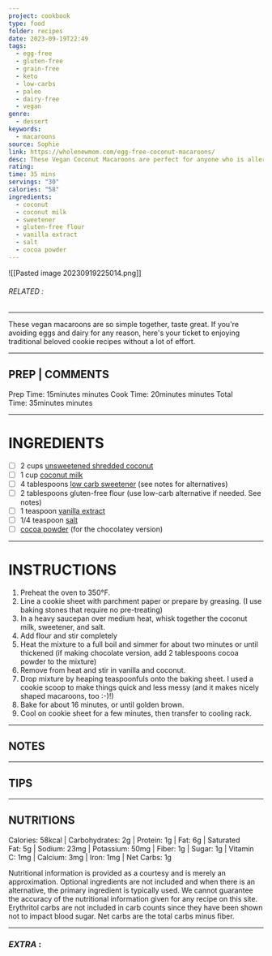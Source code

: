 ```yaml
---
project: cookbook
type: food
folder: recipes
date: 2023-09-19T22:49
tags:
  - egg-free
  - gluten-free
  - grain-free
  - keto
  - low-carbs
  - paleo
  - dairy-free
  - vegan
genre:
  - dessert
keywords:
  - macaroons
source: Sophie
link: https://wholenewmom.com/egg-free-coconut-macaroons/
desc: These Vegan Coconut Macaroons are perfect for anyone who is allergic to eggs or is avoiding eggs. They have both a low-carb and an AIP option.
rating: 
time: 35 mins
servings: "30"
calories: "58"
ingredients:
  - coconut
  - coconut milk
  - sweetener
  - gluten-free flour
  - vanilla extract
  - salt
  - cocoa powder
---
```


![[Pasted image 20230919225014.png]]
###### *RELATED* : 
---
These vegan macaroons are so simple together, taste great. If you're avoiding eggs and dairy for any reason, here's your ticket to enjoying traditional beloved cookie recipes without a lot of effort.

---
## PREP | COMMENTS

Prep Time: 15minutes minutes
Cook Time: 20minutes minutes
Total Time: 35minutes minutes

---
# INGREDIENTS

- [ ] 2 cups [unsweetened shredded coconut](https://www.amazon.com/Lets-Do-Organics-Organic-Shredded/dp/B000VK11N4?tag=whnemo-20)
- [ ] 1 cup [coconut milk](https://www.amazon.com/Native-Forest-Organic-Unsweetened-Coconut/dp/B011LVDECM/ref=as_li_ss_tl?keywords=organic+coconut+milk&qid=1560454127&s=gateway&sr=8-3&linkCode=sl1&tag=whnemo-20&linkId=54865a97c122f07f0d192d7b0c04b767&language=en_US)
- [ ] 4 tablespoons [low carb sweetener](https://www.lakanto.com/collections/shop-products/products/lakanto-classic-sugar-free-sweetener-family-size-800g?rfsn=3213529.8d8e2e6) (see notes for alternatives)
- [ ] 2 tablespoons gluten-free flour (use low-carb alternative if needed. See notes)
- [ ] 1 teaspoon [vanilla extract](https://www.amazon.com/Simply-Organic-Vanilla-Extract-Certified/dp/B0002UN7PI?tag=whnemo-20)
- [ ] 1/4 teaspoon [salt](https://www.amazon.com/Redmond-Real-Sea-Salt-Unrefined/dp/B004NQYCGU/ref=as_li_ss_tl?keywords=real+salt&qid=1575575265&sr=8-7&linkCode=ll1&tag=whnemo-20&linkId=fb5c1c624d5ec36efebcf2320e835e2b&language=en_US)
- [ ] [cocoa powder](https://www.amazon.com/Rodelle-Gourmet-Baking-Cocoa-Ounce/dp/B01M137W4Q/ref=as_li_ss_tl?crid=3H9CN7YOATNAO&keywords=rodelle+cocoa+powder&qid=1560449531&s=gateway&sprefix=rodelle+cococa,aps,162&sr=8-2&th=1&linkCode=sl1&tag=whnemo-20&linkId=d7768f2a7ba18b3a3d67504331bbd03b&language=en_US) (for the chocolatey version)

---
# INSTRUCTIONS

1. Preheat the oven to 350°F.
2. Line a cookie sheet with parchment paper or prepare by greasing. (I use baking stones that require no pre-treating)
3. In a heavy saucepan over medium heat, whisk together the coconut milk, sweetener, and salt.
4. Add flour and stir completely
5. Heat the mixture to a full boil and simmer for about two minutes or until thickened (if making chocolate version, add 2 tablespoons cocoa powder to the mixture)
6. Remove from heat and stir in vanilla and coconut.
7. Drop mixture by heaping teaspoonfuls onto the baking sheet. I used a cookie scoop to make things quick and less messy (and it makes nicely shaped macaroons, too :-)!)
8. Bake for about 16 minutes, or until golden brown.
9. Cool on cookie sheet for a few minutes, then transfer to cooling rack.

---
## NOTES



---
## TIPS



---
## NUTRITIONS

Calories: 58kcal | Carbohydrates: 2g | Protein: 1g | Fat: 6g | Saturated Fat: 5g | Sodium: 23mg | Potassium: 50mg | Fiber: 1g | Sugar: 1g | Vitamin C: 1mg | Calcium: 3mg | Iron: 1mg | Net Carbs: 1g

Nutritional information is provided as a courtesy and is merely an approximation. Optional ingredients are not included and when there is an alternative, the primary ingredient is typically used. We cannot guarantee the accuracy of the nutritional information given for any recipe on this site. Erythritol carbs are not included in carb counts since they have been shown not to impact blood sugar. Net carbs are the total carbs minus fiber.

---
### *EXTRA* :



